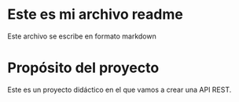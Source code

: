 # Este es mi archivo readme

Este archivo se escribe en formato markdown

# Propósito del proyecto

Este es un proyecto didáctico en el que vamos a crear una API REST.
